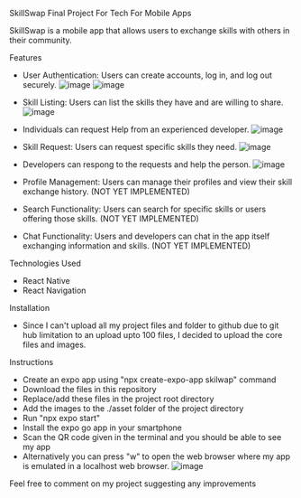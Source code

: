 SkillSwap
Final Project For Tech For Mobile Apps

SkillSwap is a mobile app that allows users to exchange skills with others in their community.

Features

- User Authentication: Users can create accounts, log in, and log out securely.
 ![image](https://github.com/K1sh0re-allu/skillswap/assets/167723533/d6b77879-fce0-4fe6-92ed-5ffa8bfab697)
 ![image](https://github.com/K1sh0re-allu/skillswap/assets/167723533/0bbc7c9b-28c5-4004-aa56-1a0c0c595917)


- Skill Listing: Users can list the skills they have and are willing to share.
  ![image](https://github.com/K1sh0re-allu/skillswap/assets/167723533/cedf179c-2022-46d6-acd4-30d1407938c8)
- Individuals can request Help from an experienced developer.
  ![image](https://github.com/K1sh0re-allu/skillswap/assets/167723533/1d545f1b-c08c-4649-a766-ff5290dc2e0e)


- Skill Request: Users can request specific skills they need.
  ![image](https://github.com/K1sh0re-allu/skillswap/assets/167723533/c4123ac5-ecd1-4b35-b0e1-c1c611ac9a30)
- Developers can respong to the requests and help the person.
  ![image](https://github.com/K1sh0re-allu/skillswap/assets/167723533/02bbd3d4-2dfd-4ab4-8080-95a5e509f85a)


- Profile Management: Users can manage their profiles and view their skill exchange history. (NOT YET IMPLEMENTED)
- Search Functionality: Users can search for specific skills or users offering those skills. (NOT YET IMPLEMENTED)
- Chat Functionality: Users and developers can chat in the app itself exchanging information and skills. (NOT YET IMPLEMENTED)

Technologies Used

- React Native
- React Navigation

 Installation

- Since I can't upload all my project files and folder to github due to git hub limitation to an upload upto 100 files, I decided to upload the core files and images.

 Instructions

- Create an expo app using "npx create-expo-app skilwap" command
- Download the files in this repository
- Replace/add these files in the project root directory
- Add the images to the ./asset folder of the project directory
- Run "npx expo start"
- Install the expo go app in your smartphone
- Scan the QR code given in the terminal and you should be able to see my app
- Alternatively you can press "w" to open the web browser where my app is emulated in a localhost web browser.
![image](https://github.com/K1sh0re-allu/skillswap/assets/167723533/33b07b8c-db54-402e-bde1-776da682d74f)

Feel free to comment on my project suggesting any improvements
